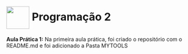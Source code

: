 
<h1>
     <img align="center" width="60px" border-radius="50px" src="https://encrypted-tbn0.gstatic.com/images?q=tbn:ANd9GcSl0b8aAFYkQHYvD898tH755CujKtx56gfEtQ&s">
    <span>Programação 2</span></h1>

<p><strong>Aula Prática 1:</strong> Na primeira aula prática, foi criado o repositório com o README.md e foi adicionado a Pasta MYTOOLS</p>
